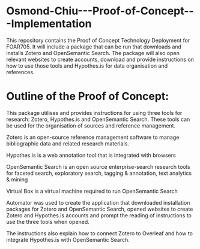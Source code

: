 # Osmond-Chiu---Proof-of-Concept---Implementation

This repository contains the Proof of Concept Technology Deployment for FOAR705. It will include a package that can be run that downloads and installs Zotero and OpenSemantic Search. The package will also open relevant websites to create accounts, download and provide instructions on how to use those tools and Hypothes.is for data organisation and references.

# Outline of the Proof of Concept:

This package utilises and provides instructions for using three tools for research: Zotero, Hypothes.is and OpenSemantic Search. These tools can be used for the organisation of sources and reference management.

Zotero is an open-source reference management software to manage bibliographic data and related research materials.

Hypothes.is is a web annotation tool that is integrated with browsers

OpenSemantic Search is an open source enterprise-search research tools for faceted search, exploratory search, tagging & annotation, text analytics & mining

Virtual Box is a virtual machine required to run OpenSemantic Search

Automator was used to create the application that downloaded installation packages for Zotero and OpenSemantic Search, opened websites to create Zotero and Hypothes.is accounts and prompt the reading of instructions to use the three tools when opened.

The instructions also explain how to connect Zotero to Overleaf and how to integrate Hypothes.is with OpenSemantic Search.

